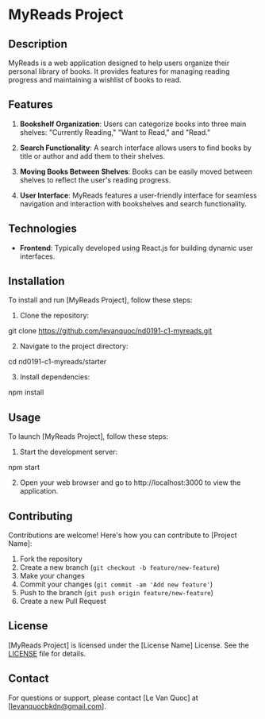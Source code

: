 # MyReads Project

## Description

MyReads is a web application designed to help users organize their personal library of books. It provides features for managing reading progress and maintaining a wishlist of books to read.

## Features
1. **Bookshelf Organization**: Users can categorize books into three main shelves: "Currently Reading," "Want to Read," and "Read."

2. **Search Functionality**: A search interface allows users to find books by title or author and add them to their shelves.

3. **Moving Books Between Shelves**: Books can be easily moved between shelves to reflect the user's reading progress.

4. **User Interface**: MyReads features a user-friendly interface for seamless navigation and interaction with bookshelves and search functionality.


## Technologies
- **Frontend**: Typically developed using React.js for building dynamic user interfaces.


## Installation

To install and run [MyReads Project], follow these steps:

1. Clone the repository:


git clone https://github.com/levanquoc/nd0191-c1-myreads.git

2. Navigate to the project directory:


cd nd0191-c1-myreads/starter

3. Install dependencies:


npm install


## Usage

To launch [MyReads Project], follow these steps:

1. Start the development server:

npm start


2. Open your web browser and go to http://localhost:3000 to view the application.

## Contributing

Contributions are welcome! Here's how you can contribute to [Project Name]:

1. Fork the repository
2. Create a new branch (`git checkout -b feature/new-feature`)
3. Make your changes
4. Commit your changes (`git commit -am 'Add new feature'`)
5. Push to the branch (`git push origin feature/new-feature`)
6. Create a new Pull Request


## License

[MyReads Project] is licensed under the [License Name] License. See the [LICENSE](LICENSE) file for details.

## Contact

For questions or support, please contact [Le Van Quoc] at [levanquocbkdn@gmail.com].

